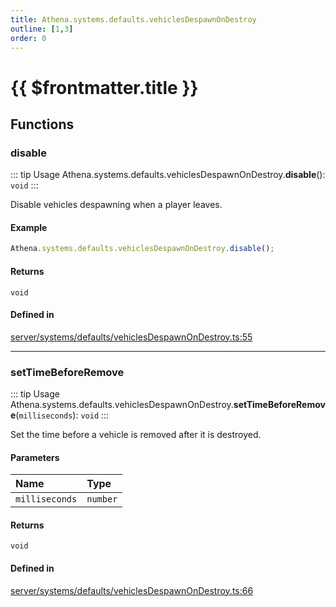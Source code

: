 ```yaml
---
title: Athena.systems.defaults.vehiclesDespawnOnDestroy
outline: [1,3]
order: 0
---
```


# {{ $frontmatter.title }}


## Functions

### disable

::: tip Usage
Athena.systems.defaults.vehiclesDespawnOnDestroy.**disable**(): `void`
:::

Disable vehicles despawning when a player leaves.

#### Example
```ts
Athena.systems.defaults.vehiclesDespawnOnDestroy.disable();
```

#### Returns

`void`

#### Defined in

[server/systems/defaults/vehiclesDespawnOnDestroy.ts:55](https://github.com/Stuyk/altv-athena/blob/0a4b65e/src/core/server/systems/defaults/vehiclesDespawnOnDestroy.ts#L55)

___

### setTimeBeforeRemove

::: tip Usage
Athena.systems.defaults.vehiclesDespawnOnDestroy.**setTimeBeforeRemove**(`milliseconds`): `void`
:::

Set the time before a vehicle is removed after it is destroyed.

#### Parameters

| Name | Type |
| :------ | :------ |
| `milliseconds` | `number` |

#### Returns

`void`

#### Defined in

[server/systems/defaults/vehiclesDespawnOnDestroy.ts:66](https://github.com/Stuyk/altv-athena/blob/0a4b65e/src/core/server/systems/defaults/vehiclesDespawnOnDestroy.ts#L66)
